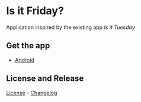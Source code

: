 # Is it Friday?

Application inspired by the existing app *Is it Tuesday*


## Get the app
- [Android](https://drive.google.com/file/d/1fVDu-sh28mm1zqBltNZ2FKyePUWSXafc/view?usp=sharing)
## License and Release
[License](LICENSE) - [Changelog](CHANGELOG.md)

